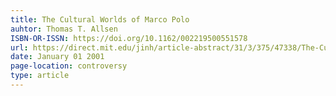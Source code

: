 ```yaml
---
title: The Cultural Worlds of Marco Polo
auhtor: Thomas T. Allsen
ISBN-OR-ISSN: https://doi.org/10.1162/002219500551578
url: https://direct.mit.edu/jinh/article-abstract/31/3/375/47338/The-Cultural-Worlds-of-Marco-Polo
date: January 01 2001
page-location: controversy
type: article
---
```

